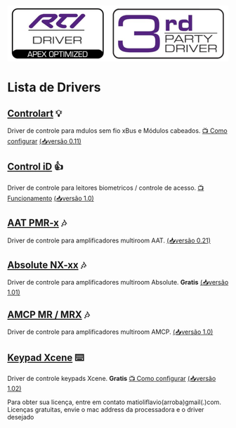 ![img](https://raw.githubusercontent.com/Matioliflavio/RTI-Drivers/master/RTIDriver3rdParty.png)


# Lista de Drivers

## [Controlart](https://matioliflavio.github.io/RTI-Drivers)<!--/Controlart.html)--> 💡

Driver de controle para mdulos sem fio xBus e Módulos cabeados.
 [📺 Como configurar](https://youtu.be/4LRs-2Ro52w)
 [(📥versão 0.11)](https://github.com/Matioliflavio/RTI-Drivers/raw/master/ControlArt%20v0.11.rtidriver)


## [Control iD](https://matioliflavio.github.io/RTI-Drivers)<!--/ControliD.html)--> 👍

Driver de controle para leitores biometricos / controle de acesso.
 [📺 Funcionamento](https://youtu.be/UwRdSBLR4gc)
 [(📥versão 1.0)](https://github.com/Matioliflavio/RTI-Drivers/raw/master/Control_ID%20v1.0.rtidriver)


## [AAT PMR-x](https://matioliflavio.github.io/RTI-Drivers)<!--/AAT.html)--> 🎶

Driver de controle para amplificadores multiroom AAT.
 [(📥versão 0.21)](https://github.com/Matioliflavio/RTI-Drivers/raw/master/AAT%20PMR-x%20V0.21.rtidriver)


## [Absolute NX-xx](https://matioliflavio.github.io/RTI-Drivers)<!--/Absolute.html)--> 🎶

Driver de controle para amplificadores multiroom Absolute. **Gratis**
 [(📥versão 1.01)](https://github.com/Matioliflavio/RTI-Drivers/raw/master/Absolute%20NX-xx%20v1.01.rtidriver)


## [AMCP MR / MRX](https://matioliflavio.github.io/RTI-Drivers)<!--/AMCP.html)--> 🎶

Driver de controle para amplificadores multiroom AMCP.
 [(📥versão 1.0)](https://github.com/Matioliflavio/RTI-Drivers/raw/master/AMCP%20-%20MR-MRX%20Series%20v1.00.rtidriver)


## [Keypad Xcene](https://matioliflavio.github.io/RTI-Drivers)<!--/Xcene.html)--> ⌨️

Driver de controle keypads Xcene. **Gratis**
 [📺 Como configurar](https://youtu.be/aVJv_6ff9MQ)
[(📥versão 1.02)](https://github.com/Matioliflavio/RTI-Drivers/raw/master/Xcene%20Keypad%20V1.02.rtidriver)


Para obter sua licença, entre em contato matioliflavio(arroba)gmail(.)com.
Licenças gratuitas, envie o mac address da processadora e o driver desejado


<!--
```markdown
Syntax highlighted code block

# Header 1
## Header 2
### Header 3

- Bulleted
- List

1. Numbered
2. List

**Bold** and _Italic_ and `Code` text

[Link](url) and ![Image](src)
```
-->
